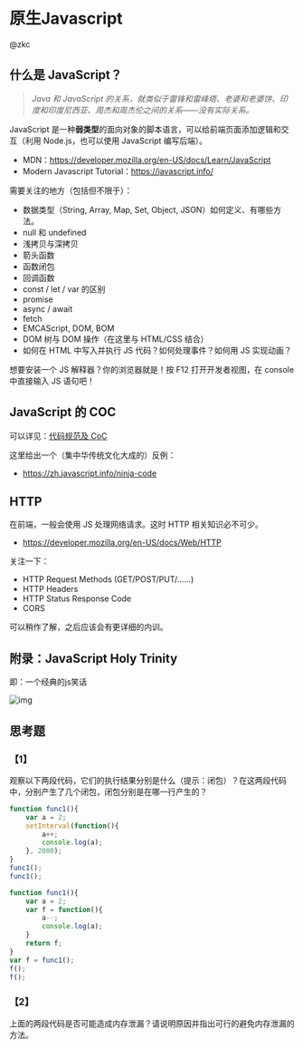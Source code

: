 # 原生Javascript

@zkc 

## 什么是 JavaScript？

> *Java 和* *JavaScript* *的关系，就类似于雷锋和雷峰塔、老婆和老婆饼、印度和印度尼西亚、周杰和周杰伦之间的关系——没有实际关系。*

JavaScript 是一种**弱类型**的面向对象的脚本语言，可以给前端页面添加逻辑和交互（利用 Node.js，也可以使用 JavaScript 编写后端）。

- MDN：https://developer.mozilla.org/en-US/docs/Learn/JavaScript
- Modern Javascript Tutorial：https://javascript.info/

需要关注的地方（包括但不限于）：

- 数据类型（String, Array, Map, Set, Object, JSON）如何定义、有哪些方法。
- null 和 undefined
- 浅拷贝与深拷贝
- 箭头函数
- 函数闭包
- 回调函数
- const / let / var 的区别
- promise
- async / await
- fetch
- EMCAScript, DOM, BOM
- DOM 树与 DOM 操作（在这里与 HTML/CSS 结合）
- 如何在 HTML 中写入并执行 JS 代码？如何处理事件？如何用 JS 实现动画？

想要安装一个 JS 解释器？你的浏览器就是！按 F12 打开开发者视图，在 console 中直接输入 JS 语句吧！

## JavaScript 的 COC

可以详见：[代码规范及 CoC](https://xn4zlkzg4p.feishu.cn/wiki/wikcntVu8KDTr7LLRwxHT4z3L2f) 

这里给出一个（集中华传统文化大成的）反例：

- https://zh.javascript.info/ninja-code

## HTTP

在前端，一般会使用 JS 处理网络请求。这时 HTTP 相关知识必不可少。

- https://developer.mozilla.org/en-US/docs/Web/HTTP

关注一下：

- HTTP Request Methods (GET/POST/PUT/……)
- HTTP Headers
- HTTP Status Response Code
- CORS

可以稍作了解，之后应该会有更详细的内训。

## 附录：JavaScript Holy Trinity

即：一个经典的js笑话

![img](https://xn4zlkzg4p.feishu.cn/space/api/box/stream/download/asynccode/?code=ODRlYTdmMGRiMjRmZjUzODJmYzNhZmMxNTA2NjY3M2ZfZ0NhemxwWWtQZ05nRGZkdEVwTjVlVk1HdTlucmtwb1BfVG9rZW46Ym94Y25CTkk0RFk2NFB3eXl0elB1WXlXRU1kXzE2OTg0MDkyMTQ6MTY5ODQxMjgxNF9WNA)

## 思考题

### 【1】

观察以下两段代码，它们的执行结果分别是什么（提示：闭包）？在这两段代码中，分别产生了几个闭包，闭包分别是在哪一行产生的？

```js
function func1(){
    var a = 2;
    setInterval(function(){
        a++;
        console.log(a);
    }, 2000);
} 
func1();
func1();
```

```js
function func1(){
    var a = 2;
    var f = function(){
        a--;
        console.log(a);
    }
    return f;
} 
var f = func1();
f();
f();
```

### 【2】

上面的两段代码是否可能造成内存泄漏？请说明原因并指出可行的避免内存泄漏的方法。
